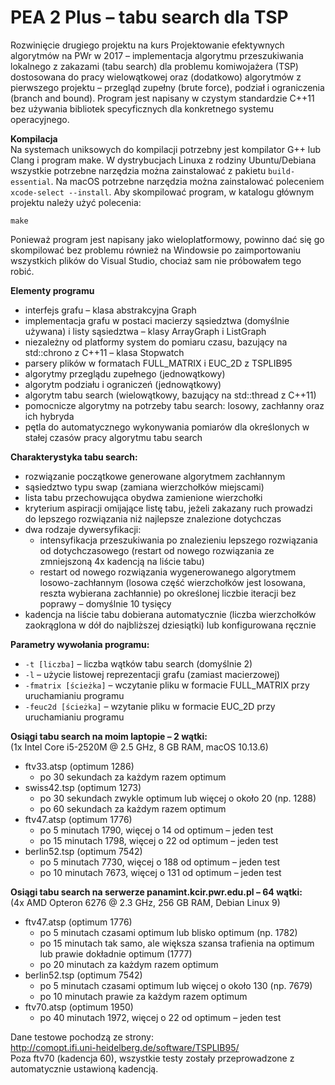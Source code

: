 # PEA 2 Plus – tabu search dla TSP
Rozwinięcie drugiego projektu na kurs Projektowanie efektywnych algorytmów na PWr w 2017 – implementacja algorytmu przeszukiwania lokalnego z zakazami (tabu search) dla problemu komiwojażera (TSP) dostosowana do pracy wielowątkowej oraz (dodatkowo) algorytmów z pierwszego projektu – przegląd zupełny (brute force), podział i ograniczenia (branch and bound). Program jest napisany w czystym standardzie C++11 bez używania bibliotek specyficznych dla konkretnego systemu operacyjnego.

__Kompilacja__    
Na systemach uniksowych do kompilacji potrzebny jest kompilator G++ lub Clang i program make. W dystrybucjach Linuxa z rodziny Ubuntu/Debiana wszystkie potrzebne narzędzia można zainstalować z pakietu `build-essential`. Na macOS potrzebne narzędzia można zainstalować poleceniem `xcode-select --install`. Aby skompilować program, w katalogu głównym projektu należy użyć polecenia:
```
make
```
Ponieważ program jest napisany jako wieloplatformowy, powinno dać się go skompilować bez problemu również na Windowsie po zaimportowaniu wszystkich plików do Visual Studio, chociaż sam nie próbowałem tego robić.

__Elementy programu__  
* interfejs grafu – klasa abstrakcyjna Graph
* implementacja grafu w postaci macierzy sąsiedztwa (domyślnie używana) i listy sąsiedztwa – klasy ArrayGraph i ListGraph
* niezależny od platformy system do pomiaru czasu, bazujący na std::chrono z C++11 – klasa Stopwatch
* parsery plików w formatach FULL_MATRIX i EUC_2D z TSPLIB95
* algorytmy przeglądu zupełnego (jednowątkowy)
* algorytm podziału i ograniczeń (jednowątkowy)
* algorytm tabu search (wielowątkowy, bazujący na std::thread z C++11)
* pomocnicze algorytmy na potrzeby tabu search: losowy, zachłanny oraz ich hybryda
* pętla do automatycznego wykonywania pomiarów dla określonych w stałej czasów pracy algorytmu tabu search

__Charakterystyka tabu search:__
* rozwiązanie początkowe generowane algorytmem zachłannym
* sąsiedztwo typu swap (zamiana wierzchołków miejscami)
* lista tabu przechowująca obydwa zamienione wierzchołki
* kryterium aspiracji omijające listę tabu, jeżeli zakazany ruch prowadzi do lepszego rozwiązania niż najlepsze znalezione dotychczas
* dwa rodzaje dywersyfikacji:
  * intensyfikacja przeszukiwania po znalezieniu lepszego rozwiązania od dotychczasowego (restart od nowego rozwiązania ze zmniejszoną 4x kadencją na liście tabu)
  * restart od nowego rozwiązania wygenerowanego algorytmem losowo-zachłannym (losowa część wierzchołków jest losowana, reszta wybierana zachłannie) po określonej liczbie iteracji bez poprawy – domyślnie 10 tysięcy
* kadencja na liście tabu dobierana automatycznie (liczba wierzchołków zaokrąglona w dół do najbliższej dziesiątki) lub konfigurowana ręcznie

__Parametry wywołania programu:__
* `-t [liczba]` – liczba wątków tabu search (domyślnie 2)
* `-l` – użycie listowej reprezentacji grafu (zamiast macierzowej)
* `-fmatrix [ścieżka]` – wczytanie pliku w formacie FULL_MATRIX przy uruchamianiu programu
* `-feuc2d [ścieżka]` – wzytanie pliku w formacie EUC_2D przy uruchamianiu programu

__Osiągi tabu search na moim laptopie – 2 wątki:__  
(1x Intel Core i5-2520M @ 2.5 GHz, 8 GB RAM, macOS 10.13.6)
* ftv33.atsp (optimum 1286)
  * po 30 sekundach za każdym razem optimum
* swiss42.tsp (optimum 1273)
  * po 30 sekundach zwykle optimum lub więcej o około 20 (np. 1288)  
  * po 60 sekundach za każdym razem optimum
* ftv47.atsp (optimum 1776)
  * po 5 minutach 1790, więcej o 14 od optimum – jeden test
  * po 15 minutach 1798, więcej o 22 od optimum – jeden test
* berlin52.tsp (optimum 7542)
  * po 5 minutach 7730, więcej o 188 od optimum – jeden test
  * po 10 minutach 7673, więcej o 131 od optimum – jeden test

__Osiągi tabu search na serwerze panamint.kcir.pwr.edu.pl – 64 wątki:__  
(4x AMD Opteron 6276 @ 2.3 GHz, 256 GB RAM, Debian Linux 9)
* ftv47.atsp (optimum 1776)
  * po 5 minutach czasami optimum lub blisko optimum (np. 1782)
  * po 15 minutach tak samo, ale większa szansa trafienia na optimum lub prawie dokładnie optimum (1777)
  * po 20 minutach za każdym razem optimum
* berlin52.tsp (optimum 7542)
  * po 5 minutach czasami optimum lub więcej o około 130 (np. 7679)
  * po 10 minutach prawie za każdym razem optimum
* ftv70.atsp (optimum 1950)
  * po 40 minutach 1972, więcej o 22 od optimum – jeden test  

Dane testowe pochodzą ze strony:  
http://comopt.ifi.uni-heidelberg.de/software/TSPLIB95/  
Poza ftv70 (kadencja 60), wszystkie testy zostały przeprowadzone z automatycznie ustawioną kadencją.
